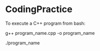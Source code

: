 # CodingPractice

To execute a C++ program from bash:

g++ program_name.cpp -o program_name

./program_name

